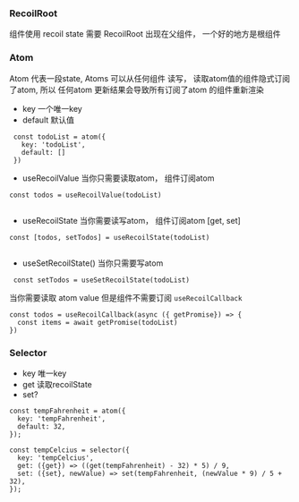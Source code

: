 ### RecoilRoot

 组件使用 recoil state 需要 RecoilRoot
 出现在父组件， 一个好的地方是根组件

 ### Atom

 Atom 代表一段state, Atoms 可以从任何组件
 读写， 读取atom值的组件隐式订阅了atom, 所以
 任何atom 更新结果会导致所有订阅了atom 的组件重新渲染

 * key 一个唯一key
 * default 默认值

 ```
  const todoList = atom({
    key: 'todoList',
    default: []
  })
 ```

 * useRecoilValue 当你只需要读取atom， 组件订阅atom 
 ```
 const todos = useRecoilValue(todoList)
  
 ```
 * useRecoilState 当你需要读写atom， 组件订阅atom [get, set]

 ```
 const [todos, setTodos] = useRecoilState(todoList)
  
 ```

 * useSetRecoilState() 当你只需要写atom 

 ```
  const setTodos = useSetRecoilState(todoList)
 ```

  当你需要读取 atom value 但是组件不需要订阅 `useRecoilCallback`

  ```
  const todos = useRecoilCallback(async ({ getPromise}) => {
    const items = await getPromise(todoList)
  })
  ```




 ### Selector
* key 唯一key
* get 读取recoilState
* set? 

```
const tempFahrenheit = atom({
  key: 'tempFahrenheit',
  default: 32,
});

const tempCelcius = selector({
  key: 'tempCelcius',
  get: ({get}) => ((get(tempFahrenheit) - 32) * 5) / 9,
  set: ({set}, newValue) => set(tempFahrenheit, (newValue * 9) / 5 + 32),
});
```